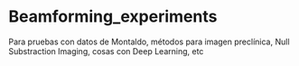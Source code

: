 # Beamforming_experiments
Para pruebas con datos de Montaldo, métodos para imagen preclínica, Null Substraction Imaging, cosas con Deep Learning, etc
